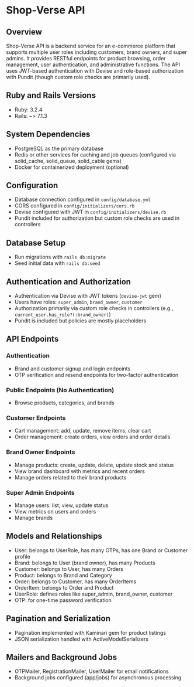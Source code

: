 # Shop-Verse API

## Overview
Shop-Verse API is a backend service for an e-commerce platform that supports multiple user roles including customers, brand owners, and super admins. It provides RESTful endpoints for product browsing, order management, user authentication, and administrative functions. The API uses JWT-based authentication with Devise and role-based authorization with Pundit (though custom role checks are primarily used).

## Ruby and Rails Versions
- Ruby: 3.2.4
- Rails: ~> 7.1.3

## System Dependencies
- PostgreSQL as the primary database
- Redis or other services for caching and job queues (configured via solid_cache, solid_queue, solid_cable gems)
- Docker for containerized deployment (optional)

## Configuration
- Database connection configured in `config/database.yml`
- CORS configured in `config/initializers/cors.rb`
- Devise configured with JWT in `config/initializers/devise.rb`
- Pundit included for authorization but custom role checks are used in controllers

## Database Setup
- Run migrations with `rails db:migrate`
- Seed initial data with `rails db:seed`

## Authentication and Authorization
- Authentication via Devise with JWT tokens (`devise-jwt` gem)
- Users have roles: `super_admin`, `brand_owner`, `customer`
- Authorization primarily via custom role checks in controllers (e.g., `current_user.has_role?(:brand_owner)`)
- Pundit is included but policies are mostly placeholders

## API Endpoints

### Authentication
- Brand and customer signup and login endpoints
- OTP verification and resend endpoints for two-factor authentication

### Public Endpoints (No Authentication)
- Browse products, categories, and brands

### Customer Endpoints
- Cart management: add, update, remove items, clear cart
- Order management: create orders, view orders and order details

### Brand Owner Endpoints
- Manage products: create, update, delete, update stock and status
- View brand dashboard with metrics and recent orders
- Manage orders related to their brand products

### Super Admin Endpoints
- Manage users: list, view, update status
- View metrics on users and orders
- Manage brands

## Models and Relationships
- User: belongs to UserRole, has many OTPs, has one Brand or Customer profile
- Brand: belongs to User (brand owner), has many Products
- Customer: belongs to User, has many Orders
- Product: belongs to Brand and Category
- Order: belongs to Customer, has many OrderItems
- OrderItem: belongs to Order and Product
- UserRole: defines roles like super_admin, brand_owner, customer
- OTP: for one-time password verification

## Pagination and Serialization
- Pagination implemented with Kaminari gem for product listings
- JSON serialization handled with ActiveModelSerializers

## Mailers and Background Jobs
- OTPMailer, RegistrationMailer, UserMailer for email notifications
- Background jobs configured (app/jobs) for asynchronous processing

